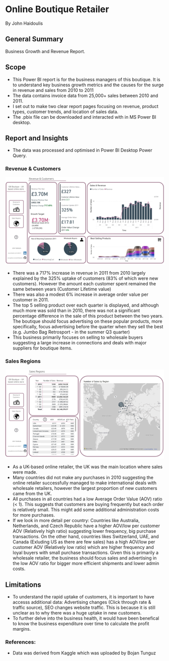 # Online Boutique Retailer

By John Haidoulis

## General Summary

Business Growth and Revenue Report.

## Scope

* This Power BI report is for the business managers of this boutique. It is to understand key business growth metrics and the causes for the surge in revenue and sales from 2010 to 2011
* The data contains invoice data from 25,000+ sales between 2010 and 2011.
* I set out to make two clear report pages focusing on revenue, product types, customer trends, and location of sales data.
* The .pbix file can be downloaded and interacted with in MS Power BI desktop.

## Report and Insights

* The data was processed and optimised in Power BI Desktop Power Query.

### Revenue & Customers

![Revenue & Customers](Report1.1.jpg)

* There was a 717% increase in revenue in 2011 from 2010 largely explained by the 325% uptake of customers (83% of which were new customers). However the amount each customer spent remained the same between years (Customer Lifetime value)
* There was also a modest 6% increase in average order value per customer in 2011.
* The top 5 selling product over each quarter is displayed, and although much more was sold than in 2010, there was not a significant percentage difference in the sale of this product between the two years. The boutique should focus advertising on these popular products, more specifically, focus advertising before the quarter when they sell the best (e.g. Jumbo Bag Retrosport - in the summer Q3 quarter)
* This business primarily focuses on selling to wholesale buyers suggesting a large increase in connections and deals with major suppliers for boutique items.

### Sales Regions
![Sales Regions](Report2.1.jpg)
* As a UK-based online retailer, the UK was the main location where sales were made.
* Many countries did not make any purchases in 2010 suggesting the online retailer successfully managed to make international deals with wholesale retailers, however the largest proportion of new customers came from the UK.
* All purchases in all countries had a low Average Order Value (AOV) ratio (< 1). This suggests that customers are buying frequently but each order is relatively small. This might add some additional administration costs for more purchases.
* If we look in more detail per country: Countries like Australia, Netherlands, and Czech Republic have a higher AOV/low per customer AOV (Relatively high ratio) suggesting lower frequency, big purchase transactions. On the other hand, countries likes Switzerland, UAE, and Canada (Exluding US as there are few sales) has a high AOV/low per customer AOV (Relatively low ratio) which are higher frequency and loyal buyers with small purchase transactions. Given this is primarily a wholesale retailer, the business should focus sales and advertising in the low AOV ratio for bigger more efficient shipments and lower admin costs.


## Limitations

* To understand the rapid uptake of customers, it is important to have accesss additional data: Advertising changes (Click through rate & traffic source), SEO changes website traffic. This is because it is still unclear as to why there was a huge uptake in new customers.
* To further delve into the business health, it would have been benefical to know the business expenditure over time to calculate the profit margins.


### References:

* Data was derived from Kaggle which was uploaded by Bojan Tunguz

